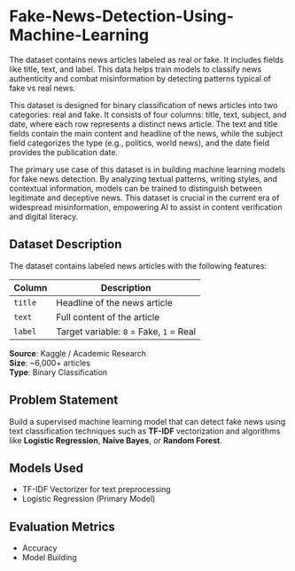 # Fake-News-Detection-Using-Machine-Learning
The dataset contains news articles labeled as real or fake. It includes fields like title, text, and label. This data helps train models to classify news authenticity and combat misinformation by detecting patterns typical of fake vs real news.

This dataset is designed for binary classification of news articles into two categories: real and fake. It consists of four columns: title, text, subject, and date, where each row represents a distinct news article. The text and title fields contain the main content and headline of the news, while the subject field categorizes the type (e.g., politics, world news), and the date field provides the publication date.

The primary use case of this dataset is in building machine learning models for fake news detection. By analyzing textual patterns, writing styles, and contextual information, models can be trained to distinguish between legitimate and deceptive news. This dataset is crucial in the current era of widespread misinformation, empowering AI to assist in content verification and digital literacy.



## Dataset Description
The dataset contains labeled news articles with the following features:

| Column   | Description |
|----------|-------------|
| `title`  | Headline of the news article |
| `text`   | Full content of the article |
| `label`  | Target variable: `0` = Fake, `1` = Real |

**Source**: Kaggle / Academic Research  
**Size**: ~6,000+ articles  
**Type**: Binary Classification

## Problem Statement
Build a supervised machine learning model that can detect fake news using text classification techniques such as **TF-IDF** vectorization and algorithms like **Logistic Regression**, **Naive Bayes**, or **Random Forest**.

## Models Used
- TF-IDF Vectorizer for text preprocessing
- Logistic Regression (Primary Model)

## Evaluation Metrics
- Accuracy
- Model Building
